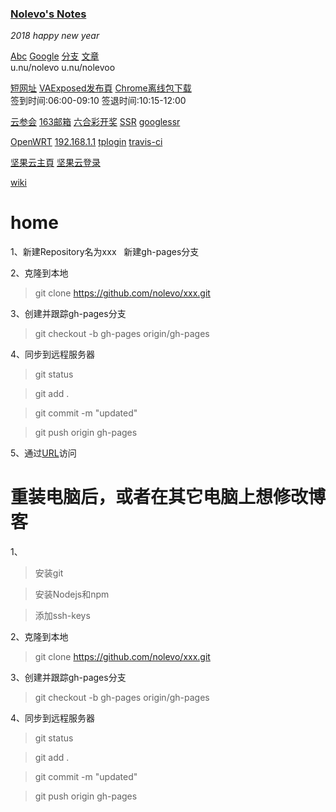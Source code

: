 

### [Nolevo's Notes](https://nolevo.ml/)

_2018 happy new year_

[Abc](http://nolevo.ml/home/abc.html)    [Google](https://www.google.com/)    [分支](https://github.com/nolevo/home/blob/gh-pages/index.html)   [文章](https://github.com/nolevo/nolevo.github.io/tree/hexo/source/_posts)   
u.nu/nolevo     u.nu/nolevoo

[短网址](https://u.nu/nolevo)    [VAExposed发布頁](https://github.com/android-hacker/VAExposed/releases)    [Chrome离线包下载 ](https://chrome.nfz.moe/)    
签到时间:06:00-09:10    签退时间:10:15-12:00

[云参会](https://app-clic.kinthtech.com/app-download.html)    [163邮箱](http://smart.mail.163.com/?dv=smart)    [六合彩开奖](http://bmwbmw.6665432.com/live2.htm)    [SSR](https://nolevo.github.io/ssr/)   [googlessr](http://haroo.ml/auth/login)   

[OpenWRT](http://192.168.2.1/cgi-bin/luci)    [192.168.1.1](http://192.168.1.1/)    [tplogin](http://tplogin.cn/)    [travis-ci](https://travis-ci.org/)    

[坚果云主頁](https://www.jianguoyun.com/)    [坚果云登录](https://www.jianguoyun.com/p/DVnWH4YQj-raBhiW9kA)

[wiki](https://github.com/nolevo/nolevo.github.io/wiki)




# home
1、新建Repository名为xxx
   新建gh-pages分支


2、克隆到本地

>git clone https://github.com/nolevo/xxx.git

3、创建并跟踪gh-pages分支

>git checkout -b gh-pages origin/gh-pages
     

4、同步到远程服务器

>git status

>git add .

>git commit -m "updated"

>git push origin gh-pages


5、通过[URL](https://nolevo.github.io/xxx/)访问

# 重装电脑后，或者在其它电脑上想修改博客

1、
>安装git

>安装Nodejs和npm

>添加ssh-keys

2、克隆到本地

>git clone https://github.com/nolevo/xxx.git

3、创建并跟踪gh-pages分支

>git checkout -b gh-pages origin/gh-pages
     

4、同步到远程服务器

>git status

>git add .

>git commit -m "updated"

>git push origin gh-pages
